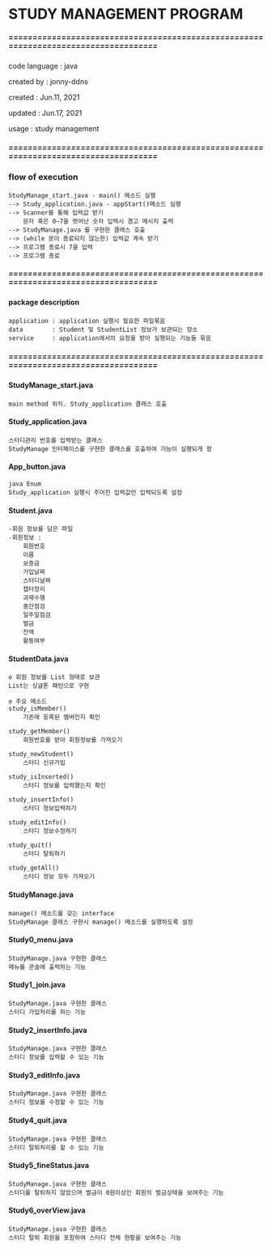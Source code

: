 # STUDY MANAGEMENT PROGRAM
##### ====================================================================================
code language : java

created by : jonny-ddns

created : Jun.11, 2021

updated : Jun.17, 2021

usage : study management
##### ====================================================================================

### flow of execution

	StudyManage_start.java - main() 메소드 실행
	--> Study_application.java - appStart()메소드 실행
	--> Scanner를 통해 입력값 받기
		문자 혹은 0~7을 벗어난 숫자 입력시 경고 메시지 출력
	--> StudyManage.java 를 구현한 클래스 호출
	--> (while 문이 종료되지 않는한) 입력값 계속 받기
	--> 프로그램 종료시 7을 입력
	--> 프로그램 종료

##### ====================================================================================

#### package description

	application	: application 실행시 필요한 파일묶음
	data 		: Student 및 StudentList 정보가 보관되는 장소
	service 	: application에서의 요청을 받아 실행되는 기능들 묶음
	
##### ====================================================================================

#### StudyManage_start.java
	main method 위치. Study_application 클래스 호출

#### Study_application.java
	스터디관리 번호를 입력받는 클래스
	StudyManage 인터페이스를 구현한 클래스를 호출하여 기능이 실행되게 함

#### App_button.java
	java Enum
	Study_application 실행시 주어진 입력값만 입력되도록 설정 

#### Student.java
	-회원 정보를 담은 파일
	-회원정보 : 
		회원번호
		이름
		보증금
		가입날짜
		스터디날짜
		챕터정리
		과제수행
		중간점검
		일주일점검
		벌금
		잔액
		활동여부

#### StudentData.java
	o 회원 정보를 List 형태로 보관
	List는 싱글톤 패턴으로 구현
	
	o 주요 메소드
	study_isMember()
		기존에 등록된 멤버인지 확인

	study_getMember()
		회원번호를 받아 회원정보를 가져오기

	study_newStudent()
		스터디 신규가입

 	study_isInserted()
		스터디 정보를 입력했는지 확인

	study_insertInfo()
		스터디 정보입력하기

	study_editInfo()
		스터디 정보수정하기

	study_quit()
		스터디 탈퇴하기

	study_getAll()
		스터디 정보 모두 가져오기

#### StudyManage.java
	manage() 메소드를 갖는 interface 
	StudyManage 클래스 구현시 manage() 메소드를 실행하도록 설정

#### Study0_menu.java
	StudyManage.java 구현한 클래스
	메뉴를 콘솔에 출력하는 기능

#### Study1_join.java
	StudyManage.java 구현한 클래스
	스터디 가입처리를 하는 기능

#### Study2_insertInfo.java
	StudyManage.java 구현한 클래스
	스터디 정보를 입력할 수 있는 기능

#### Study3_editInfo.java
	StudyManage.java 구현한 클래스
	스터디 정보를 수정할 수 있는 기능

#### Study4_quit.java
	StudyManage.java 구현한 클래스
	스터디 탈퇴처리를 할 수 있는 기능

#### Study5_fineStatus.java
	StudyManage.java 구현한 클래스
	스터디를 탈퇴하지 않았으며 벌금이 0원이상인 회원의 벌금상태을 보여주는 기능

#### Study6_overView.java
	StudyManage.java 구현한 클래스
	스터디 탈퇴 회원을 포함하여 스터디 전체 현황을 보여주는 기능

